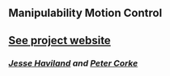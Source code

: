 ## Manipulability Motion Control
## [See project website](https://jhavl.github.io/mmc)
### _[Jesse Haviland](https://jhavl.com/) and [Peter Corke](https://petercorke.com/)_


